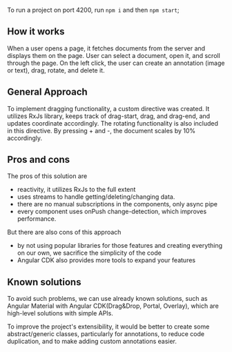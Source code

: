 To run a project on port 4200, run `npm i` and then `npm start`;

## How it works
When a user opens a page, it fetches documents from the server and displays them on the page. User can select a document, open it, and scroll through the page. On the left click, the user can create an annotation (image or text), drag, rotate, and delete it.

## General Approach
To implement dragging functionality, a custom directive was created. It utilizes RxJs library, keeps track of drag-start, drag, and drag-end, and updates coordinate accordingly. The rotating functionality is also included in this directive. By pressing + and -, the document scales by 10% accordingly.

## Pros and cons
 The pros of this solution are
* reactivity, it utilizes RxJs to the full extent
* uses streams to handle getting/deleting/changing data.
* there are no manual subscriptions in the components, only async pipe
* every component uses onPush change-detection, which improves performance.

But there are also cons of this approach
* by not using popular libraries for those features and creating everything on our own, we sacrifice the simplicity of the code
* Angular CDK also provides more tools to expand your features

## Known solutions
To avoid such problems, we can use already known solutions, such as Angular Material with Angular CDK(Drag&Drop, Portal, Overlay), which are high-level solutions with simple APIs.

To improve the project's extensibility, it would be better to create some abstract/generic classes, particularly for annotations, to reduce code duplication, and to make adding custom annotations easier.
